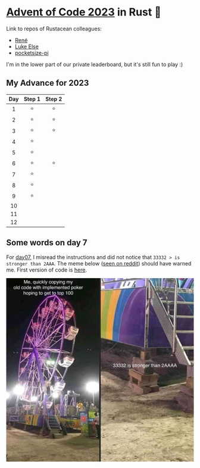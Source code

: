 # [Advent of Code 2023](https://adventofcode.com/2023) in Rust 🦀

Link to repos of Rustacean colleagues:

- [René](https://github.com/rene-d/advent-of-rust/)
- [Luke Else](https://git.luke-else.co.uk/luke-else/AdventOfCode2023/)
- [pocketsize-pi](https://github.com/pocketsize-pi/AoC2023)

I'm in the lower part of our private leaderboard, but it's still fun to play :)


## My Advance for 2023

| Day | Step 1 | Step 2 |
| :-: | :----: | :----: |
|   1  | ⭐ | ⭐ |
|   2  | ⭐ | ⭐ |
|   3  | ⭐ | ⭐ |
|   4  | ⭐ |    |
|   5  | ⭐ |    |
|   6  | ⭐ | ⭐ |
|   7  | ⭐ |    |
|   8  | ⭐ |    |
|   9  | ⭐ |    |
|  10  |    |    |
|  11  |    |    |
|  12  |    |    |

## Some words on day 7

For [day07](./day07/), I misread the instructions and did not notice that `33332 > is stronger than 2AAA`.
The meme below ([seen on reddit](https://i.redd.it/s6rgso1hft4c1.jpg)) should have warned me. First version of code is [here](./buggy_day07/).

![warning from reddit](./buggy_day07_from_reddit.jpg "warning from reddit")

